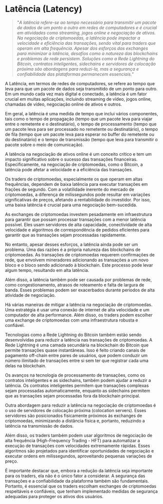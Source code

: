 # Latência (Latency)

>"*A latência refere-se ao tempo necessário para transmitir um pacote de dados de um ponto a outro em redes de computadores e é crucial em atividades como streaming, jogos online e negociação de ativos. Na negociação de criptomoedas, a latência pode impactar a velocidade e eficiência das transações, sendo vital para traders que operam em alta frequência. Apesar dos esforços das exchanges para minimizar a latência, desafios como a natureza das blockchains e problemas de rede persistem. Soluções como a Rede Lightning do Bitcoin, contratos inteligentes, sidechains e servidores de colocação próxima são abordagens para reduzi-la, mas a segurança e confiabilidade das plataformas permanecem essenciais.*"

A Latência, em termos de redes de computadores, se refere ao tempo que leva para que um pacote de dados seja transmitido de um ponto para outro. Em um mundo cada vez mais digital e conectado, a latência é um fator crucial em muitas aplicações, incluindo streaming de vídeo, jogos online, chamadas de vídeo, negociação online de ativos e outros.

Em geral, a latência é uma medida de tempo que inclui vários componentes, tais como o tempo de propagação (tempo que um pacote leva para viajar entre o remetente e o destinatário), o tempo de processamento (tempo que um pacote leva para ser processado no remetente ou destinatário), o tempo de fila (tempo que um pacote leva para esperar no buffer do remetente ou do destinatário) e o tempo de transmissão (tempo que leva para transmitir o pacote sobre o meio de comunicação).

A latência na negociação de ativos online é um conceito crítico e tem um impacto significativo sobre o sucesso das transações financeiras. Especificamente, na negociação de criptomoedas, como o Bitcoin, a latência pode afetar a velocidade e a eficiência das transações.

Os traders de criptomoedas, especialmente os que operam em altas frequências, dependem de baixa latência para executar transações em frações de segundo. Com a volatilidade inerente do mercado de criptomoedas, a diferença de milissegundos pode resultar em variações significativas de preços, afetando a rentabilidade do investidor. Por isso, uma baixa latência é crucial para uma negociação bem-sucedida.

As exchanges de criptomoedas investem pesadamente em infraestrutura para garantir que possam processar transações com a menor latência possível. Eles usam servidores de alta capacidade, conectividade de alta velocidade e algoritmos de correspondência de pedidos eficientes para garantir que as transações sejam processadas rapidamente.

No entanto, apesar desses esforços, a latência ainda pode ser um problema. Uma das razões é a própria natureza das blockchains de criptomoedas. As transações de criptomoedas requerem confirmações de rede, que envolvem mineradores adicionando as transações a um novo bloco e o bloco sendo adicionado à blockchain. Este processo pode levar algum tempo, resultando em alta latência.

Além disso, a latência também pode ser causada por problemas de rede, como congestionamento, atrasos de roteamento e falta de largura de banda. Esses problemas podem ser exacerbados durante períodos de alta atividade de negociação.

Há várias maneiras de mitigar a latência na negociação de criptomoedas. Uma estratégia é usar uma conexão de internet de alta velocidade e um computador de alta performance. Além disso, os traders podem escolher uma exchange de criptomoedas com uma infraestrutura robusta e confiável.

Tecnologias como a Rede Lightning do Bitcoin também estão sendo desenvolvidas para reduzir a latência nas transações de criptomoedas. A Rede Lightning é uma camada secundária na blockchain do Bitcoin que permite transações quase instantâneas. Isso é feito criando canais de pagamento off-chain entre pares de usuários, que podem conduzir um número ilimitado de transações entre si sem ter que registrar cada uma delas na blockchain.

Os avanços na tecnologia de processamento de transações, como os contratos inteligentes e as sidechains, também podem ajudar a reduzir a latência. Os contratos inteligentes permitem que transações complexas sejam processadas automaticamente, enquanto as sidechains permitem que as transações sejam processadas fora da blockchain principal.

Outra abordagem para reduzir a latência na negociação de criptomoedas é o uso de servidores de colocação próxima (colocation servers). Esses servidores são posicionados fisicamente próximos às exchanges de criptomoedas, minimizando a distância física e, portanto, reduzindo a latência na transmissão de dados.

Além disso, os traders também podem usar algoritmos de negociação de alta frequência (High-Frequency Trading - HFT) para automatizar a execução de transações com velocidades extremamente rápidas. Esses algoritmos são projetados para identificar oportunidades de negociação e executar ordens em milissegundos, aproveitando pequenas variações de preço.

É importante destacar que, embora a redução da latência seja importante para os traders, ela não é o único fator a considerar. A segurança das transações e a confiabilidade da plataforma também são fundamentais. Portanto, é essencial que os traders escolham exchanges de criptomoedas respeitáveis e confiáveis, que tenham implementado medidas de segurança adequadas para proteger os ativos dos usuários.